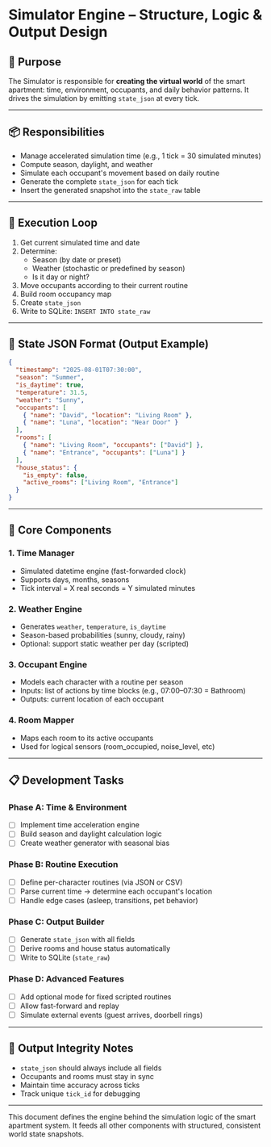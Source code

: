 # Simulator Engine – Structure, Logic & Output Design

## 🧠 Purpose
The Simulator is responsible for **creating the virtual world** of the smart apartment: time, environment, occupants, and daily behavior patterns. It drives the simulation by emitting `state_json` at every tick.

---

## 📦 Responsibilities
- Manage accelerated simulation time (e.g., 1 tick = 30 simulated minutes)
- Compute season, daylight, and weather
- Simulate each occupant's movement based on daily routine
- Generate the complete `state_json` for each tick
- Insert the generated snapshot into the `state_raw` table

---

## 🔁 Execution Loop
1. Get current simulated time and date
2. Determine:
   - Season (by date or preset)
   - Weather (stochastic or predefined by season)
   - Is it day or night?
3. Move occupants according to their current routine
4. Build room occupancy map
5. Create `state_json`
6. Write to SQLite: `INSERT INTO state_raw`

---

## 🧱 State JSON Format (Output Example)
```json
{
  "timestamp": "2025-08-01T07:30:00",
  "season": "Summer",
  "is_daytime": true,
  "temperature": 31.5,
  "weather": "Sunny",
  "occupants": [
    { "name": "David", "location": "Living Room" },
    { "name": "Luna", "location": "Near Door" }
  ],
  "rooms": [
    { "name": "Living Room", "occupants": ["David"] },
    { "name": "Entrance", "occupants": ["Luna"] }
  ],
  "house_status": {
    "is_empty": false,
    "active_rooms": ["Living Room", "Entrance"]
  }
}
```

---

## 🔧 Core Components

### 1. Time Manager
- Simulated datetime engine (fast-forwarded clock)
- Supports days, months, seasons
- Tick interval = X real seconds = Y simulated minutes

### 2. Weather Engine
- Generates `weather`, `temperature`, `is_daytime`
- Season-based probabilities (sunny, cloudy, rainy)
- Optional: support static weather per day (scripted)

### 3. Occupant Engine
- Models each character with a routine per season
- Inputs: list of actions by time blocks (e.g., 07:00–07:30 = Bathroom)
- Outputs: current location of each occupant

### 4. Room Mapper
- Maps each room to its active occupants
- Used for logical sensors (room_occupied, noise_level, etc)

---

## 📋 Development Tasks

### Phase A: Time & Environment
- [ ] Implement time acceleration engine
- [ ] Build season and daylight calculation logic
- [ ] Create weather generator with seasonal bias

### Phase B: Routine Execution
- [ ] Define per-character routines (via JSON or CSV)
- [ ] Parse current time → determine each occupant's location
- [ ] Handle edge cases (asleep, transitions, pet behavior)

### Phase C: Output Builder
- [ ] Generate `state_json` with all fields
- [ ] Derive rooms and house status automatically
- [ ] Write to SQLite (`state_raw`)

### Phase D: Advanced Features
- [ ] Add optional mode for fixed scripted routines
- [ ] Allow fast-forward and replay
- [ ] Simulate external events (guest arrives, doorbell rings)

---

## 🧩 Output Integrity Notes
- `state_json` should always include all fields
- Occupants and rooms must stay in sync
- Maintain time accuracy across ticks
- Track unique `tick_id` for debugging

---

This document defines the engine behind the simulation logic of the smart apartment system. It feeds all other components with structured, consistent world state snapshots.
